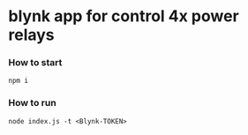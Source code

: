 # blynk app for control 4x power relays

### How to start

```npm i```

### How to run
```node index.js -t <Blynk-TOKEN>```


